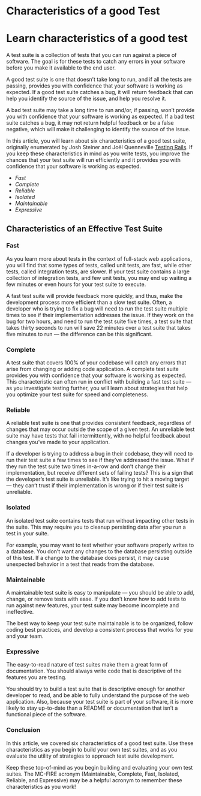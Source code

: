 # **Characteristics of a good Test**

# Learn characteristics of a good test

A test suite is a collection of tests that you can run against a piece of software. The goal is for these tests to catch any errors in your software before you make it available to the end user.

A good test suite is one that doesn’t take long to run, and if all the tests are passing, provides you with confidence that your software is working as expected. If a good test suite catches a bug, it will return feedback that can help you identify the source of the issue, and help you resolve it.

A bad test suite may take a long time to run and/or, if passing, won’t provide you with confidence that your software is working as expected. If a bad test suite catches a bug, it may not return helpful feedback or be a false negative, which will make it challenging to identify the source of the issue.

In this article, you will learn about six characteristics of a good test suite, originally enumerated by Josh Steiner and Joël Quenneville [Testing Rails](https://books.thoughtbot.com/books/testing-rails.html). If you keep these characteristics in mind as you write tests, you improve the chances that your test suite will run efficiently and it provides you with confidence that your software is working as expected.

- *Fast*
- *Complete*
- *Reliable*
- *Isolated*
- *Maintainable*
- *Expressive*

## Characteristics of an Effective Test Suite

### Fast
As you learn more about tests in the context of full-stack web applications, you will find that some types of tests, called unit tests, are fast, while other tests, called integration tests, are slower. If your test suite contains a large collection of integration tests, and few unit tests, you may end up waiting a few minutes or even hours for your test suite to execute.

A fast test suite will provide feedback more quickly, and thus, make the development process more efficient than a slow test suite. Often, a developer who is trying to fix a bug will need to run the test suite multiple times to see if their implementation addresses the issue. If they work on the bug for two hours, and need to run the test suite five times, a test suite that takes thirty seconds to run will save 22 minutes over a test suite that takes five minutes to run — the difference can be this significant.

### Complete
A test suite that covers 100% of your codebase will catch any errors that arise from changing or adding code application. A complete test suite provides you with confidence that your software is working as expected. This characteristic can often run in conflict with building a fast test suite — as you investigate testing further, you will learn about strategies that help you optimize your test suite for speed and completeness.

### Reliable
A reliable test suite is one that provides consistent feedback, regardless of changes that may occur outside the scope of a given test. An unreliable test suite may have tests that fail intermittently, with no helpful feedback about changes you’ve made to your application.

If a developer is trying to address a bug in their codebase, they will need to run their test suite a few times to see if they’ve addressed the issue. What if they run the test suite two times in-a-row and don’t change their implementation, but receive different sets of failing tests? This is a sign that the developer’s test suite is unreliable. It’s like trying to hit a moving target — they can’t trust if their implementation is wrong or if their test suite is unreliable.

### Isolated
An isolated test suite contains tests that run without impacting other tests in the suite. This may require you to cleanup persisting data after you run a test in your suite.

For example, you may want to test whether your software properly writes to a database. You don’t want any changes to the database persisting outside of this test. If a change to the database does persist, it may cause unexpected behavior in a test that reads from the database.

### Maintainable
A maintainable test suite is easy to manipulate — you should be able to add, change, or remove tests with ease. If you don’t know how to add tests to run against new features, your test suite may become incomplete and ineffective.

The best way to keep your test suite maintainable is to be organized, follow coding best practices, and develop a consistent process that works for you and your team.

### Expressive
The easy-to-read nature of test suites make them a great form of documentation. You should always write code that is descriptive of the features you are testing.

You should try to build a test suite that is descriptive enough for another developer to read, and be able to fully understand the purpose of the web application. Also, because your test suite is part of your software, it is more likely to stay up-to-date than a README or documentation that isn’t a functional piece of the software.

### Conclusion
In this article, we covered six characteristics of a good test suite. Use these characteristics as you begin to build your own test suites, and as you evaluate the utility of strategies to approach test suite development.

Keep these top-of-mind as you begin building and evaluating your own test suites. The MC-FIRE acronym (Maintainable, Complete, Fast, Isolated, Reliable, and Expressive) may be a helpful acronym to remember these characteristics as you work!